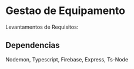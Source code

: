 # Gestao de Equipamento

Levantamentos de Requisitos:

## Dependencias

Nodemon, Typescript, Firebase, Express, Ts-Node
